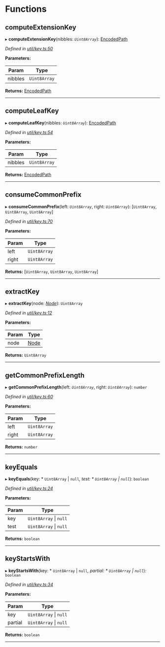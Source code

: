 

# Functions

<a id="computeextensionkey"></a>

##  computeExtensionKey

▸ **computeExtensionKey**(nibbles: *`Uint8Array`*): [EncodedPath](_types_.md#encodedpath)

*Defined in [util/key.ts:50](https://github.com/polkadot-js/common/blob/1fb1f9d/packages/trie-db/src/util/key.ts#L50)*

**Parameters:**

| Param | Type |
| ------ | ------ |
| nibbles | `Uint8Array` |

**Returns:** [EncodedPath](_types_.md#encodedpath)

___
<a id="computeleafkey"></a>

##  computeLeafKey

▸ **computeLeafKey**(nibbles: *`Uint8Array`*): [EncodedPath](_types_.md#encodedpath)

*Defined in [util/key.ts:54](https://github.com/polkadot-js/common/blob/1fb1f9d/packages/trie-db/src/util/key.ts#L54)*

**Parameters:**

| Param | Type |
| ------ | ------ |
| nibbles | `Uint8Array` |

**Returns:** [EncodedPath](_types_.md#encodedpath)

___
<a id="consumecommonprefix"></a>

##  consumeCommonPrefix

▸ **consumeCommonPrefix**(left: *`Uint8Array`*, right: *`Uint8Array`*): [`Uint8Array`, `Uint8Array`, `Uint8Array`]

*Defined in [util/key.ts:70](https://github.com/polkadot-js/common/blob/1fb1f9d/packages/trie-db/src/util/key.ts#L70)*

**Parameters:**

| Param | Type |
| ------ | ------ |
| left | `Uint8Array` |
| right | `Uint8Array` |

**Returns:** [`Uint8Array`, `Uint8Array`, `Uint8Array`]

___
<a id="extractkey"></a>

##  extractKey

▸ **extractKey**(node: *[Node](_types_.md#node)*): `Uint8Array`

*Defined in [util/key.ts:12](https://github.com/polkadot-js/common/blob/1fb1f9d/packages/trie-db/src/util/key.ts#L12)*

**Parameters:**

| Param | Type |
| ------ | ------ |
| node | [Node](_types_.md#node) |

**Returns:** `Uint8Array`

___
<a id="getcommonprefixlength"></a>

##  getCommonPrefixLength

▸ **getCommonPrefixLength**(left: *`Uint8Array`*, right: *`Uint8Array`*): `number`

*Defined in [util/key.ts:60](https://github.com/polkadot-js/common/blob/1fb1f9d/packages/trie-db/src/util/key.ts#L60)*

**Parameters:**

| Param | Type |
| ------ | ------ |
| left | `Uint8Array` |
| right | `Uint8Array` |

**Returns:** `number`

___
<a id="keyequals"></a>

##  keyEquals

▸ **keyEquals**(key: * `Uint8Array` &#124; `null`*, test: * `Uint8Array` &#124; `null`*): `boolean`

*Defined in [util/key.ts:24](https://github.com/polkadot-js/common/blob/1fb1f9d/packages/trie-db/src/util/key.ts#L24)*

**Parameters:**

| Param | Type |
| ------ | ------ |
| key |  `Uint8Array` &#124; `null`|
| test |  `Uint8Array` &#124; `null`|

**Returns:** `boolean`

___
<a id="keystartswith"></a>

##  keyStartsWith

▸ **keyStartsWith**(key: * `Uint8Array` &#124; `null`*, partial: * `Uint8Array` &#124; `null`*): `boolean`

*Defined in [util/key.ts:34](https://github.com/polkadot-js/common/blob/1fb1f9d/packages/trie-db/src/util/key.ts#L34)*

**Parameters:**

| Param | Type |
| ------ | ------ |
| key |  `Uint8Array` &#124; `null`|
| partial |  `Uint8Array` &#124; `null`|

**Returns:** `boolean`

___

